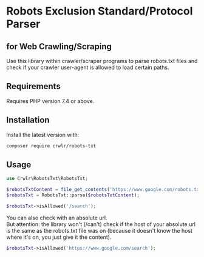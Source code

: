 # Robots Exclusion Standard/Protocol Parser
## for Web Crawling/Scraping

Use this library within crawler/scraper programs to parse robots.txt
files and check if your crawler user-agent is allowed to load certain
paths.

## Requirements

Requires PHP version 7.4 or above.

## Installation

Install the latest version with:

```sh
composer require crwlr/robots-txt
```

## Usage

```php
use Crwlr\RobotsTxt\RobotsTxt;

$robotsTxtContent = file_get_contents('https://www.google.com/robots.txt');
$robotsTxt = RobotsTxt::parse($robotsTxtContent);

$robotsTxt->isAllowed('/search');
```

You can also check with an absolute url.  
But attention: the library won't (/can't) check if the host of your
absolute url is the same as the robots.txt file was on (because it
doesn't know the host where it's on, you just give it the content).

```php
$robotsTxt->isAllowed('https://www.google.com/search');
```
